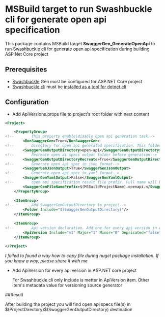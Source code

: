 # MSBuild target to run Swashbuckle cli for generate open api specification

This package contains MSBuild target **SwaggerGen_GenerateOpenApi** to run [Swashbuckle cli](https://www.nuget.org/packages/Swashbuckle.AspNetCore.Cli) for generate open api specification during building ASP.Net Core project

## Prerequisites
 - [Swashbuckle](https://github.com/domaindrivendev/Swashbuckle.AspNetCore) Gen must be configured for ASP.NET Core project
 - [Swashbuckle cli](https://www.nuget.org/packages/Swashbuckle.AspNetCore.Cli) must be [installed as a tool for dotnet cli](https://github.com/domaindrivendev/Swashbuckle.AspNetCore#swashbuckleaspnetcorecli)

## Configuration

- Add ApiVersions.props file to project's root folder with next content

```XML
<Project>

    <PropertyGroup>
<!--        This property enable\disable open api generation task-->
        <RunSwaggerGen>True</RunSwaggerGen>
<!--        Directory for open api generated specification. This folder relative to project root folder.-->
        <SwaggerGenOutputDirectory>open-api</SwaggerGenOutputDirectory>
<!--        Recreate open ai specs output folder before generation-->
        <SwaggerGenOutputDirectoryRecreate>True</SwaggerGenOutputDirectoryRecreate>
<!--        Generate open api spec in json format-->
        <SwaggerGenJsonOutput>True</SwaggerGenJsonOutput>
<!--        Generate open api spec in yaml format-->
        <SwaggerGenYamlOutput>False</SwaggerGenYamlOutput>
<!--        open api specification result file prefix. Full name will be constracted like: $(SwaggerGenFileNamePrefix)$(ApiVersion)-->
        <SwaggerGenFileNamePrefix>$(MSBuildProjectName).openapi.</SwaggerGenFileNamePrefix>
    </PropertyGroup>
    
    <ItemGroup>
<!--        Add SwaggerGenOutputDirectory to project-->
        <Folder Include="$(SwaggerGenOutputDirectory)"/>
    </ItemGroup>
    
    <ItemGroup>
<!--        Api version declaration. Add one for every api version in ASP.NET core project.-->
        <ApiVersion Include="v1" Major="1" Minor="0" Depricated="false" IsDefault="true" />
    </ItemGroup>
    
</Project>
```
_I failed to found a way how to copy file during nuget package installation. If you know a way, please share it with me_

- Add ApiVersion for every api version in ASP.NET core project

  For Swashbuckle cli only Include is metter in ApiVersion item. Other item's metadata value for versioning source generator



##Result

After building the project you will find open api specs file(s) in $(ProjectDirectory)\$(SwaggerGenOutputDirectory) destination
